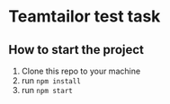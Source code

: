# Teamtailor test task

## How to start the project

1. Clone this repo to your machine
2. run `npm install`
3. run `npm start`
